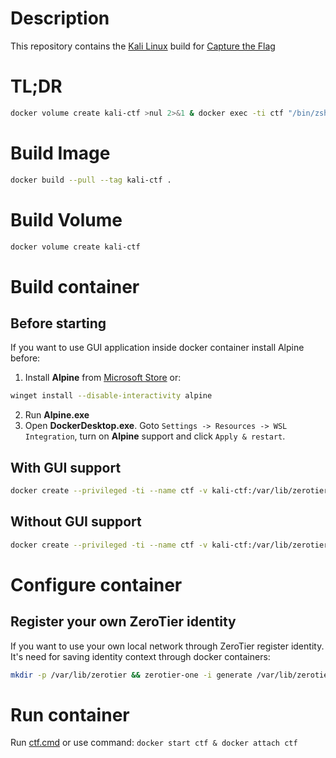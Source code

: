 # Description
This repository contains the [Kali Linux](https://en.wikipedia.org/wiki/Kali_Linux) build for [Capture the Flag](https://en.wikipedia.org/wiki/Capture_the_flag_(cybersecurity))


# TL;DR
```bash
docker volume create kali-ctf >nul 2>&1 & docker exec -ti ctf "/bin/zsh" 2>nul || docker start ctf >nul 2>&1 && docker attach ctf 2>nul || docker run --privileged -ti --name ctf -v kali-ctf:/var/lib/zerotier/ -p 10122:10122 ghcr.io/niapollab/kali-ctf:master "/bin/zsh"
```


# Build Image
```bash
docker build --pull --tag kali-ctf .
```


# Build Volume
```bash
docker volume create kali-ctf
```


# Build container
## Before starting
If you want to use GUI application inside docker container install Alpine before:
1. Install **Alpine** from [Microsoft Store](https://apps.microsoft.com/store/detail/alpine-wsl/9P804CRF0395?hl=en-gb&gl=gb) or:
```bash
winget install --disable-interactivity alpine
```
2. Run **Alpine.exe**
3. Open **DockerDesktop.exe**. Goto `Settings -> Resources -> WSL Integration`, turn on **Alpine** support and click `Apply & restart`.


## With GUI support
```bash
docker create --privileged -ti --name ctf -v kali-ctf:/var/lib/zerotier/ -p 10122:10122 --mount "type=bind,src=\\wsl.localhost\Alpine\mnt\wslg,dst=/tmp" kali-ctf "/bin/zsh"
```


## Without GUI support
```bash
docker create --privileged -ti --name ctf -v kali-ctf:/var/lib/zerotier/ -p 10122:10122 kali-ctf "/bin/zsh"
```


# Configure container
## Register your own ZeroTier identity
If you want to use your own local network through ZeroTier register identity. It's need for saving identity context through docker containers:
```bash
mkdir -p /var/lib/zerotier && zerotier-one -i generate /var/lib/zerotier/identity.secret /var/lib/zerotier/identity.public && chown zerotier-one:zerotier-one /var/lib/zerotier/*
```


# Run container
Run [ctf.cmd](ctf.cmd) or use command:
```docker start ctf & docker attach ctf```
